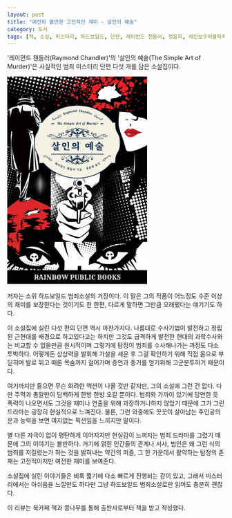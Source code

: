 ```yaml
---
layout: post
title: "여전히 볼만한 고전적인 재미 - 살인의 예술"
category: 도서
tags: [책, 소설, 미스터리, 하드보일드, 단편, 레이먼드 챈들러, 정윤희, 레인보우퍼블릭북스, 북카페 책과 콩나무, 서평]
---
```


'레이먼드 챈들러(Raymond Chandler)'의
'살인의 예술(The Simple Art of Murder)'은
사실적인 범죄 미스터리 단편 다섯 개를 담은 소설집이다.

![표지](/images/book/simple-art-of-murder-book-h480.jpg)

저자는 소위 하드보일드 범죄소설의 거장이다.
이 말은 그의 작품이 어느정도 수준 이상의 재미를 보장한다는 것이기도 한 한편,
다르게 말하면 그만큼 오래됐다는 얘기기도 하다.

이 소설집에 실린 다섯 편의 단편 역시 마찬가지다.
나름대로 수사기법이 발전하고 정립된 근현대를 배경으로 하고있다고는 하지만
그것도 급격하게 발전한 현대의 과학수사와는 비교할 수 없을만큼 원시적이며
그렇기에 탐정이 범죄를 수사해나가는 과정도 다소 투박하다.
어떻게든 상상력을 발휘해 가설을 세운 후
그걸 확인하기 위해 직접 몸으로 부딛히며 발로 뛰고
때론 목숨까지 걸어가며 증언과 증거를 얻기위해 고군분투하기 때문이다.

여기까지만 들으면 무슨 화려한 액션이 나올 것만 같지만, 그의 소설에 그런 건 없다.
다만 주먹과 총알만이 담백하게 한방 한방 오갈 뿐이다.
범죄와 가까이 있기에 당연한 듯 폭력이 나오면서도
그것을 재미나 연출을 위해 과장하거나하지 않았기 때문에
그가 그린 드라마는 굉장히 현실적으로 느껴진다.
물론, 그런 와중에도 꿋꿋이 살아남는 주인공의 운과 능력을 보면 여지없는 픽션임을 느끼지만 말이다.

별 다른 자극이 없이 평탄하게 이어지지만
현실감이 느껴지는 범죄 드라마를 그렸기 때문에 그의 이야기는 볼만하다.
거기에 얽힌 인간들의 관계나 서사,
범인은 왜 그런 식의 범죄를 저질렀는가 하는 것을 밝혀내는 약간의 퍼즐,
그 한 가운데서 활약하는 탐정의 존재는 고전적이지만 여전한 재미를 보여준다.

소설집에 실린 이야기들은 비록 짧기에 다소 빠르게 진행되는 감이 있고,
그래서 미스터리에서는 아쉬움을 느낄만도 하다만
그냥 하드보일드 범죄소설로만 읽어도 충분히 괜찮다.



<div class="im im-info">
이 리뷰는 북카페 책과 콩나무를 통해 출판사로부터 책을 받고 작성했다.
</div>

